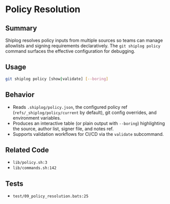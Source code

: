 # Policy Resolution

## Summary
Shiplog resolves policy inputs from multiple sources so teams can manage allowlists and signing requirements declaratively. The `git shiplog policy` command surfaces the effective configuration for debugging.

## Usage
```bash
git shiplog policy [show|validate] [--boring]
```

## Behavior
- Reads `.shiplog/policy.json`, the configured policy ref (`refs/_shiplog/policy/current` by default), git config overrides, and environment variables.
- Produces an interactive table (or plain output with `--boring`) highlighting the source, author list, signer file, and notes ref.
- Supports validation workflows for CI/CD via the `validate` subcommand.

## Related Code
- `lib/policy.sh:3`
- `lib/commands.sh:142`

## Tests
- `test/09_policy_resolution.bats:25`
